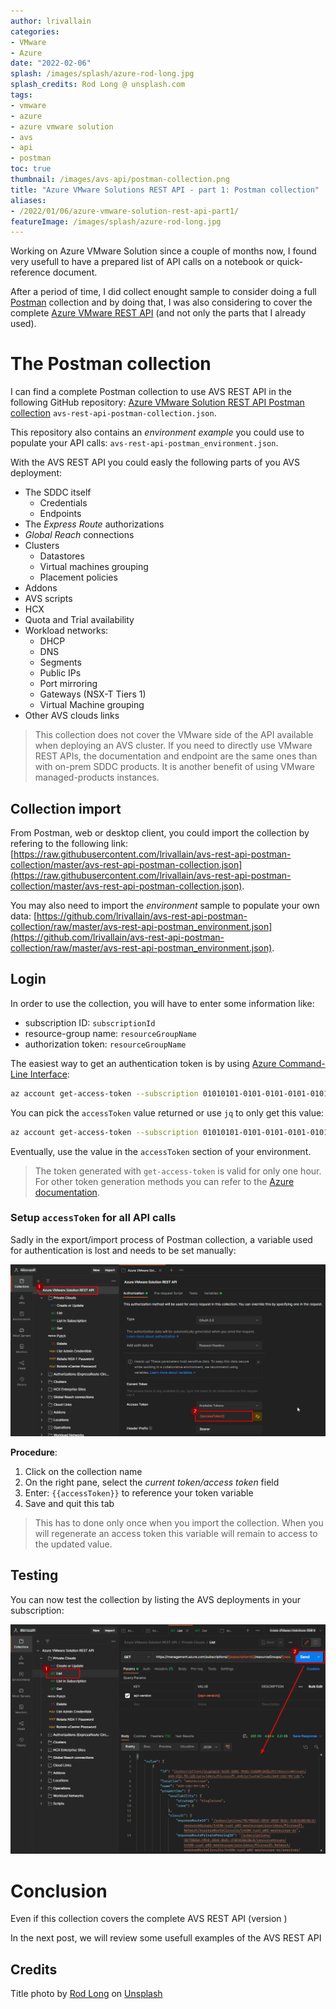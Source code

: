```yaml
---
author: lrivallain
categories:
- VMware
- Azure
date: "2022-02-06"
splash: /images/splash/azure-rod-long.jpg
splash_credits: Rod Long @ unsplash.com
tags:
- vmware
- azure
- azure vmware solution
- avs
- api
- postman
toc: true
thumbnail: /images/avs-api/postman-collection.png
title: "Azure VMware Solutions REST API - part 1: Postman collection"
aliases:
- /2022/01/06/azure-vmware-solution-rest-api-part1/
featureImage: /images/splash/azure-rod-long.jpg
---
```


Working on Azure VMware Solution since a couple of months now, I found very usefull to have a prepared list of API calls on a notebook or quick-reference document.

After a period of time, I did collect enought sample to consider doing a full [Postman](https://www.postman.com/) collection and by doing that, I was also considering to cover the complete [Azure VMware REST API](https://docs.microsoft.com/en-us/rest/api/avs/) (and not only the parts that I already used).

# The Postman collection

I can find a complete Postman collection to use AVS REST API in the following GitHub repository: [Azure VMware Solution REST API Postman collection](https://github.com/lrivallain/avs-rest-api-postman-collection) `avs-rest-api-postman-collection.json`.

This repository also contains an *environment example* you could use to populate your API calls: `avs-rest-api-postman_environment.json`.

With the AVS REST API you could easly the following parts of you AVS deployment:

* The SDDC itself
  * Credentials
  * Endpoints
* The *Express Route* authorizations
* *Global Reach* connections
* Clusters
  * Datastores
  * Virtual machines grouping
  * Placement policies
* Addons
* AVS scripts
* HCX
* Quota and Trial availability
* Workload networks:
  * DHCP
  * DNS
  * Segments
  * Public IPs
  * Port mirroring
  * Gateways (NSX-T Tiers 1)
  * Virtual Machine grouping
* Other AVS clouds links

> This collection does not cover the VMware side of the API available when deploying an AVS cluster. If you need to directly use VMware REST APIs, the documentation and endpoint are the same ones than with on-prem SDDC products. It is another benefit of using VMware managed-products instances.

## Collection import

From Postman, web or desktop client, you could import the collection by refering to the following link: [https://raw.githubusercontent.com/lrivallain/avs-rest-api-postman-collection/master/avs-rest-api-postman-collection.json](https://raw.githubusercontent.com/lrivallain/avs-rest-api-postman-collection/master/avs-rest-api-postman-collection.json).

You may also need to import the *environment* sample to populate your own data: [https://github.com/lrivallain/avs-rest-api-postman-collection/raw/master/avs-rest-api-postman_environment.json](https://github.com/lrivallain/avs-rest-api-postman-collection/raw/master/avs-rest-api-postman_environment.json).

## Login

In order to use the collection, you will have to enter some information like:

* subscription ID: `subscriptionId`
* resource-group name: `resourceGroupName`
* authorization token: `resourceGroupName`

The easiest way to get an authentication token is by using [Azure Command-Line Interface](https://docs.microsoft.com/en-us/cli/azure/):

```bash
az account get-access-token --subscription 01010101-0101-0101-0101-010101010101
```

You can pick the `accessToken` value returned or use `jq` to only get this value:

```bash
az account get-access-token --subscription 01010101-0101-0101-0101-010101010101 | jq ".accessToken"
```

Eventually, use the value in the `accessToken` section of your environment.

> The token generated with `get-access-token` is valid for only one hour. For other token generation methods you can refer to the [Azure documentation](https://docs.microsoft.com/en-us/rest/api/azure/#register-your-client-application-with-azure-ad).

### Setup `accessToken` for all API calls

Sadly in the export/import process of Postman collection, a variable used for authentication is lost and needs to be set manually:

![Set the token value to a variable reference](/images/avs-api/authentication-configuration.png)

**Procedure**:

1. Click on the collection name
2. On the right pane, select the *current token/access token* field
3. Enter: `{{accessToken}}` to reference your token variable
4. Save and quit this tab

> This has to done only once when you import the collection. When you will regenerate an access token this variable will remain to access to the updated value.

## Testing

You can now test the collection by listing the AVS deployments in your subscription:

![List AVS SDDC](/images/avs-api/list-avs-sddc.png)


# Conclusion

Even if this collection covers the complete AVS REST API (version )

In the next post, we will review some usefull examples of the AVS REST API

## Credits

Title photo by [Rod Long](https://unsplash.com/@rodlong) on [Unsplash](https://unsplash.com/photos/vpOeXr5wmR4)